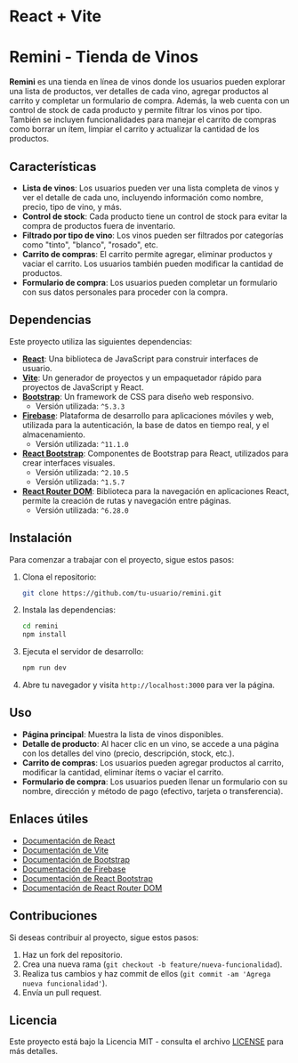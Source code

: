 # React + Vite

# Remini - Tienda de Vinos

**Remini** es una tienda en línea de vinos donde los usuarios pueden explorar una lista de productos, ver detalles de cada vino, agregar productos al carrito y completar un formulario de compra. Además, la web cuenta con un control de stock de cada producto y permite filtrar los vinos por tipo. También se incluyen funcionalidades para manejar el carrito de compras como borrar un ítem, limpiar el carrito y actualizar la cantidad de los productos.

## Características

- **Lista de vinos**: Los usuarios pueden ver una lista completa de vinos y ver el detalle de cada uno, incluyendo información como nombre, precio, tipo de vino, y más.
- **Control de stock**: Cada producto tiene un control de stock para evitar la compra de productos fuera de inventario.
- **Filtrado por tipo de vino**: Los vinos pueden ser filtrados por categorías como "tinto", "blanco", "rosado", etc.
- **Carrito de compras**: El carrito permite agregar, eliminar productos y vaciar el carrito. Los usuarios también pueden modificar la cantidad de productos.
- **Formulario de compra**: Los usuarios pueden completar un formulario con sus datos personales para proceder con la compra.

## Dependencias

Este proyecto utiliza las siguientes dependencias:

- **[React](https://reactjs.org/)**: Una biblioteca de JavaScript para construir interfaces de usuario.
- **[Vite](https://vitejs.dev/)**: Un generador de proyectos y un empaquetador rápido para proyectos de JavaScript y React.
- **[Bootstrap](https://getbootstrap.com/)**: Un framework de CSS para diseño web responsivo.
  - Versión utilizada: `^5.3.3`
- **[Firebase](https://firebase.google.com/)**: Plataforma de desarrollo para aplicaciones móviles y web, utilizada para la autenticación, la base de datos en tiempo real, y el almacenamiento.
  - Versión utilizada: `^11.1.0`
- **[React Bootstrap](https://react-bootstrap.github.io/)**: Componentes de Bootstrap para React, utilizados para crear interfaces visuales.
  - Versión utilizada: `^2.10.5`
  - Versión utilizada: `^1.5.7`
- **[React Router DOM](https://reactrouter.com/)**: Biblioteca para la navegación en aplicaciones React, permite la creación de rutas y navegación entre páginas.
  - Versión utilizada: `^6.28.0`

## Instalación

Para comenzar a trabajar con el proyecto, sigue estos pasos:

1. Clona el repositorio:

   ```bash
   git clone https://github.com/tu-usuario/remini.git
   ```

2. Instala las dependencias:

   ```bash
   cd remini
   npm install
   ```

3. Ejecuta el servidor de desarrollo:

   ```bash
   npm run dev
   ```

4. Abre tu navegador y visita `http://localhost:3000` para ver la página.

## Uso

- **Página principal**: Muestra la lista de vinos disponibles.
- **Detalle de producto**: Al hacer clic en un vino, se accede a una página con los detalles del vino (precio, descripción, stock, etc.).
- **Carrito de compras**: Los usuarios pueden agregar productos al carrito, modificar la cantidad, eliminar ítems o vaciar el carrito.
- **Formulario de compra**: Los usuarios pueden llenar un formulario con su nombre, dirección y método de pago (efectivo, tarjeta o transferencia).

## Enlaces útiles

- [Documentación de React](https://reactjs.org/docs/getting-started.html)
- [Documentación de Vite](https://vitejs.dev/)
- [Documentación de Bootstrap](https://getbootstrap.com/)
- [Documentación de Firebase](https://firebase.google.com/docs)
- [Documentación de React Bootstrap](https://react-bootstrap.github.io/)
- [Documentación de React Router DOM](https://reactrouter.com/)

## Contribuciones

Si deseas contribuir al proyecto, sigue estos pasos:

1. Haz un fork del repositorio.
2. Crea una nueva rama (`git checkout -b feature/nueva-funcionalidad`).
3. Realiza tus cambios y haz commit de ellos (`git commit -am 'Agrega nueva funcionalidad'`).
4. Envía un pull request.

## Licencia

Este proyecto está bajo la Licencia MIT - consulta el archivo [LICENSE](LICENSE) para más detalles.
